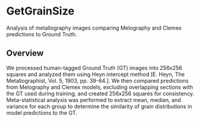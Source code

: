 # GetGrainSize

Analysis of metallography images comparing Melography and Clemex predictions to Ground Truth.

## Overview

We processed human-tagged Ground Truth (GT) images into 256x256 squares and analyzed them using Heyn intercept method [E. Heyn, The Metallographist, Vol. 5, 1903, pp. 39-64.]. We then compared predictions from Melography and Clemex models, excluding overlapping sections with the GT used during training, and created 256x256 squares for consistency. Meta-statistical analysis was performed to extract mean, median, and variance for each group to determine the similarity of grain distributions in model predictions to the GT.
